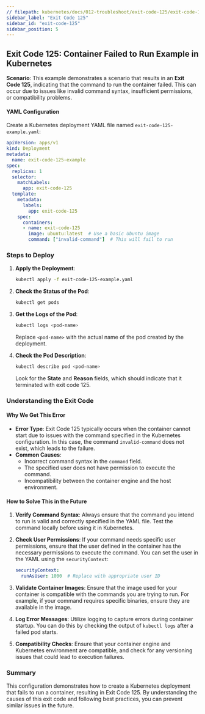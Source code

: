 ```yaml
---
// filepath: kubernetes/docs/012-troubleshoot/exit-code-125/exit-code-125.md
sidebar_label: "Exit Code 125"
sidebar_id: "exit-code-125"
sidebar_position: 5
---
```


## Exit Code 125: Container Failed to Run Example in Kubernetes

**Scenario**: This example demonstrates a scenario that results in an **Exit Code 125**, indicating that the command to run the container failed. This can occur due to issues like invalid command syntax, insufficient permissions, or compatibility problems.

#### YAML Configuration

Create a Kubernetes deployment YAML file named `exit-code-125-example.yaml`:

```yaml
apiVersion: apps/v1
kind: Deployment
metadata:
  name: exit-code-125-example
spec:
  replicas: 1
  selector:
    matchLabels:
      app: exit-code-125
  template:
    metadata:
      labels:
        app: exit-code-125
    spec:
      containers:
      - name: exit-code-125
        image: ubuntu:latest  # Use a basic Ubuntu image
        command: ["invalid-command"]  # This will fail to run
```

### Steps to Deploy

1. **Apply the Deployment**:
   ```bash
   kubectl apply -f exit-code-125-example.yaml
   ```

2. **Check the Status of the Pod**:
   ```bash
   kubectl get pods
   ```

3. **Get the Logs of the Pod**:
   ```bash
   kubectl logs <pod-name>
   ```
   Replace `<pod-name>` with the actual name of the pod created by the deployment.

4. **Check the Pod Description**:
   ```bash
   kubectl describe pod <pod-name>
   ```
   Look for the **State** and **Reason** fields, which should indicate that it terminated with exit code 125.

### Understanding the Exit Code

#### Why We Get This Error
- **Error Type**: Exit Code 125 typically occurs when the container cannot start due to issues with the command specified in the Kubernetes configuration. In this case, the command `invalid-command` does not exist, which leads to the failure.
- **Common Causes**:
  - Incorrect command syntax in the `command` field.
  - The specified user does not have permission to execute the command.
  - Incompatibility between the container engine and the host environment.

#### How to Solve This in the Future
1. **Verify Command Syntax**: Always ensure that the command you intend to run is valid and correctly specified in the YAML file. Test the command locally before using it in Kubernetes.

2. **Check User Permissions**: If your command needs specific user permissions, ensure that the user defined in the container has the necessary permissions to execute the command. You can set the user in the YAML using the `securityContext`:

   ```yaml
   securityContext:
     runAsUser: 1000  # Replace with appropriate user ID
   ```

3. **Validate Container Images**: Ensure that the image used for your container is compatible with the commands you are trying to run. For example, if your command requires specific binaries, ensure they are available in the image.

4. **Log Error Messages**: Utilize logging to capture errors during container startup. You can do this by checking the output of `kubectl logs` after a failed pod starts.

5. **Compatibility Checks**: Ensure that your container engine and Kubernetes environment are compatible, and check for any versioning issues that could lead to execution failures.

### Summary
This configuration demonstrates how to create a Kubernetes deployment that fails to run a container, resulting in Exit Code 125. By understanding the causes of this exit code and following best practices, you can prevent similar issues in the future.
